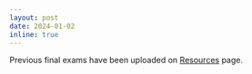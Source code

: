 ```yaml
---
layout: post
date: 2024-01-02
inline: true
---
```


Previous final exams have been uploaded on [Resources](/resources/) page.
